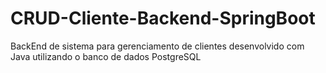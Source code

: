 # CRUD-Cliente-Backend-SpringBoot
 BackEnd de sistema para gerenciamento de clientes desenvolvido com Java utilizando o banco de dados PostgreSQL
